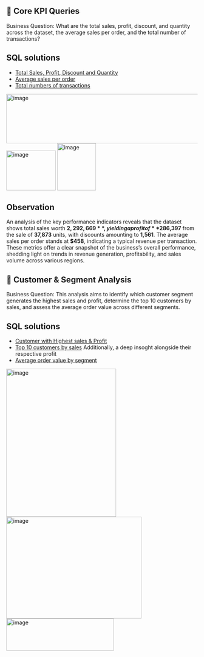 ## 🔹 Core KPI Queries
Business Question: What are the total sales, profit, discount, and quantity across the dataset, the average sales per order, and the total number of transactions?

## SQL solutions
-  [Total Sales, Profit, Discount and Quantity](https://github.com/Mickuye/super_store_-using-sql-and-excel-/blob/85fef45748cc6f4d26a5cde07a9415eb1edd60ff/sql_queries/01_total_kpis.sql)
-  [Average sales per order](https://github.com/Mickuye/super_store_-using-sql-and-excel-/blob/85fef45748cc6f4d26a5cde07a9415eb1edd60ff/sql_queries/02_avg_sales_per_order.sql)
-  [Total numbers of transactions](https://github.com/Mickuye/super_store_-using-sql-and-excel-/blob/ab25a8c382387ad169a799e594f383c341c25bf5/sql_queries/03_total_transactions.sql)

  <img width="511" height="130" alt="image" src="https://github.com/user-attachments/assets/56e439b5-a205-4b40-90d1-55705b4a8367" />
  <img width="130" height="105" alt="image" src="https://github.com/user-attachments/assets/991c8b5f-e58d-4113-b843-3b424a141a48" />
  <img width="102" height="124" alt="image" src="https://github.com/user-attachments/assets/8240b031-7f74-4e0c-a381-3fa0e3dc2c98" />

## Observation
An analysis of the key performance indicators reveals that the dataset shows total sales worth **$2,292,669**, yielding a profit of **$286,397** from the sale of **37,873** units, with discounts amounting to **1,561**. The average sales per order stands at **$458**, indicating a typical revenue per transaction. These metrics offer a clear snapshot of the business’s overall performance, shedding light on trends in revenue generation, profitability, and sales volume across various regions.

## 🔹 Customer & Segment Analysis
Business Question: This analysis aims to identify which customer segment generates the highest sales and profit, determine the top 10 customers by sales, and assess the average order value across different segments.

##  SQL solutions
-  [Customer with Highest sales & Profit](https://github.com/Mickuye/super_store_-using-sql-and-excel-/blob/7cb954f5b0250c585e506dadb8303d32d351ffe2/sql_queries/04_segment_performance.sql)
-  [Top 10 customers by sales](https://github.com/Mickuye/super_store_-using-sql-and-excel-/blob/7cb954f5b0250c585e506dadb8303d32d351ffe2/sql_queries/05_top_customers.sql) Additionally, a deep insoght alongside their respective profit 
-  [Average order value by segment](https://github.com/Mickuye/super_store_-using-sql-and-excel-/blob/7cb954f5b0250c585e506dadb8303d32d351ffe2/sql_queries/06_avg_order_value_segment.sql)

  <img width="289" height="390" alt="image" src="https://github.com/user-attachments/assets/8ba8cf1a-a86f-49ce-ae34-3e4726a91052" />
  <img width="356" height="268" alt="image" src="https://github.com/user-attachments/assets/2a5c3cd2-d05d-4618-807b-3e9c355034aa" />
  <img width="283" height="85" alt="image" src="https://github.com/user-attachments/assets/2ddd0e0d-e97c-4658-9702-950c9e91dd9e" />



